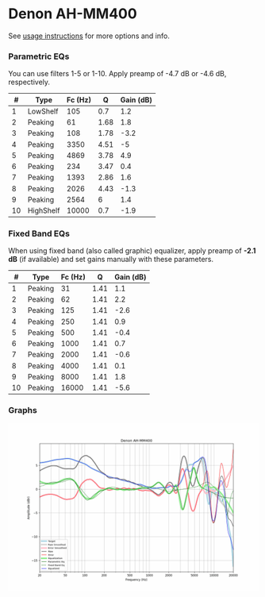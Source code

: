 # Denon AH-MM400
See [usage instructions](https://github.com/jaakkopasanen/AutoEq#usage) for more options and info.

### Parametric EQs
You can use filters 1-5 or 1-10. Apply preamp of -4.7 dB or -4.6 dB, respectively.

|   # | Type      |   Fc (Hz) |    Q |   Gain (dB) |
|-----|-----------|-----------|------|-------------|
|   1 | LowShelf  |       105 | 0.7  |         1.2 |
|   2 | Peaking   |        61 | 1.68 |         1.8 |
|   3 | Peaking   |       108 | 1.78 |        -3.2 |
|   4 | Peaking   |      3350 | 4.51 |        -5   |
|   5 | Peaking   |      4869 | 3.78 |         4.9 |
|   6 | Peaking   |       234 | 3.47 |         0.4 |
|   7 | Peaking   |      1393 | 2.86 |         1.6 |
|   8 | Peaking   |      2026 | 4.43 |        -1.3 |
|   9 | Peaking   |      2564 | 6    |         1.4 |
|  10 | HighShelf |     10000 | 0.7  |        -1.9 |

### Fixed Band EQs
When using fixed band (also called graphic) equalizer, apply preamp of **-2.1 dB** (if available) and set gains manually with these parameters.

|   # | Type    |   Fc (Hz) |    Q |   Gain (dB) |
|-----|---------|-----------|------|-------------|
|   1 | Peaking |        31 | 1.41 |         1.1 |
|   2 | Peaking |        62 | 1.41 |         2.2 |
|   3 | Peaking |       125 | 1.41 |        -2.6 |
|   4 | Peaking |       250 | 1.41 |         0.9 |
|   5 | Peaking |       500 | 1.41 |        -0.4 |
|   6 | Peaking |      1000 | 1.41 |         0.7 |
|   7 | Peaking |      2000 | 1.41 |        -0.6 |
|   8 | Peaking |      4000 | 1.41 |         0.1 |
|   9 | Peaking |      8000 | 1.41 |         1.8 |
|  10 | Peaking |     16000 | 1.41 |        -5.6 |

### Graphs
![](./Denon%20AH-MM400.png)
